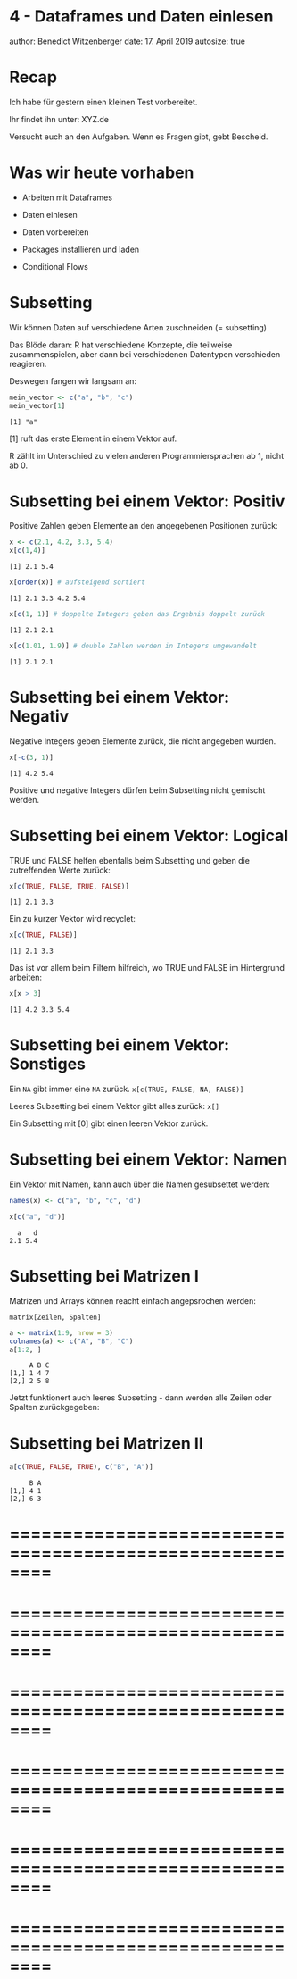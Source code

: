 4 - Dataframes und Daten einlesen
========================================================
author: Benedict Witzenberger
date: 17. April 2019
autosize: true

Recap
========================================================

Ich habe für gestern einen kleinen Test vorbereitet.

Ihr findet ihn unter: XYZ.de

Versucht euch an den Aufgaben. Wenn es Fragen gibt, gebt Bescheid.

Was wir heute vorhaben
========================================================

* Arbeiten mit Dataframes

* Daten einlesen

* Daten vorbereiten

* Packages installieren und laden

* Conditional Flows

Subsetting
========================================================

Wir können Daten auf verschiedene Arten zuschneiden (= subsetting)

Das Blöde daran: R hat verschiedene Konzepte, die teilweise zusammenspielen, aber dann bei verschiedenen Datentypen verschieden reagieren.

Deswegen fangen wir langsam an:


```r
mein_vector <- c("a", "b", "c")
mein_vector[1]
```

```
[1] "a"
```

[1] ruft das erste Element in einem Vektor auf.

R zählt im Unterschied zu vielen anderen Programmiersprachen ab 1, nicht ab 0.


Subsetting bei einem Vektor: Positiv
========================================================

Positive Zahlen geben Elemente an den angegebenen Positionen zurück: 


```r
x <- c(2.1, 4.2, 3.3, 5.4)
x[c(1,4)]
```

```
[1] 2.1 5.4
```

```r
x[order(x)] # aufsteigend sortiert
```

```
[1] 2.1 3.3 4.2 5.4
```

```r
x[c(1, 1)] # doppelte Integers geben das Ergebnis doppelt zurück
```

```
[1] 2.1 2.1
```

```r
x[c(1.01, 1.9)] # double Zahlen werden in Integers umgewandelt
```

```
[1] 2.1 2.1
```

Subsetting bei einem Vektor: Negativ
========================================================
Negative Integers geben Elemente zurück, die nicht angegeben wurden.


```r
x[-c(3, 1)]
```

```
[1] 4.2 5.4
```

Positive und negative Integers dürfen beim Subsetting nicht gemischt werden.

Subsetting bei einem Vektor: Logical
========================================================
TRUE und FALSE helfen ebenfalls beim Subsetting und geben die zutreffenden Werte zurück:


```r
x[c(TRUE, FALSE, TRUE, FALSE)]
```

```
[1] 2.1 3.3
```

Ein zu kurzer Vektor wird recyclet:


```r
x[c(TRUE, FALSE)]
```

```
[1] 2.1 3.3
```

Das ist vor allem beim Filtern hilfreich, wo TRUE und FALSE im Hintergrund arbeiten:


```r
x[x > 3]
```

```
[1] 4.2 3.3 5.4
```

Subsetting bei einem Vektor: Sonstiges
========================================================

Ein `NA` gibt immer eine `NA` zurück. `x[c(TRUE, FALSE, NA, FALSE)]`

Leeres Subsetting bei einem Vektor gibt alles zurück: `x[]`

Ein Subsetting mit [0] gibt einen leeren Vektor zurück.

Subsetting bei einem Vektor: Namen
========================================================

Ein Vektor mit Namen, kann auch über die Namen gesubsettet werden:


```r
names(x) <- c("a", "b", "c", "d")

x[c("a", "d")]
```

```
  a   d 
2.1 5.4 
```

Subsetting bei Matrizen I
========================================================
Matrizen und Arrays können reacht einfach angepsrochen werden:

`matrix[Zeilen, Spalten]`


```r
a <- matrix(1:9, nrow = 3)
colnames(a) <- c("A", "B", "C")
a[1:2, ]
```

```
     A B C
[1,] 1 4 7
[2,] 2 5 8
```

Jetzt funktionert auch leeres Subsetting - dann werden alle Zeilen oder Spalten zurückgegeben:

Subsetting bei Matrizen II
========================================================


```r
a[c(TRUE, FALSE, TRUE), c("B", "A")]
```

```
     B A
[1,] 4 1
[2,] 6 3
```


========================================================
========================================================
========================================================
========================================================
========================================================
========================================================
========================================================
========================================================
========================================================
========================================================
========================================================
========================================================
